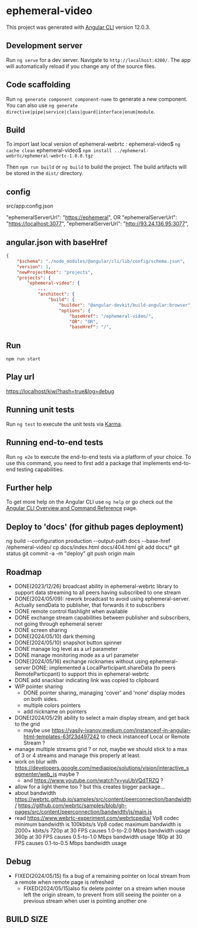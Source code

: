 # ephemeral-video

This project was generated with [Angular CLI](https://github.com/angular/angular-cli) version 12.0.3.

## Development server

Run `ng serve` for a dev server. Navigate to `http://localhost:4200/`. The app will automatically reload if you change any of the source files.

## Code scaffolding

Run `ng generate component component-name` to generate a new component. You can also use `ng generate directive|pipe|service|class|guard|interface|enum|module`.

## Build

To import last local version of ephemeral-webrtc :
ephemeral-video$ `ng cache clean`
ephemeral-video$ `npm install ../ephemeral-webrtc/ephemeral-webrtc-1.0.0.tgz`

Then `npm run build` or `ng build` to build the project. The build artifacts will be stored in the `dist/` directory.

## config

src/app.config.json

"ephemeralServerUrl": "<https://ephemeral>",
OR
"ephemeralServerUrl": "<https://localhost:3077>",
"ephemeralServerUrl": "<http://93.24.136.95:3077>",

## angular.json with baseHref

```json
{
    "$schema": "./node_modules/@angular/cli/lib/config/schema.json",
    "version": 1,
    "newProjectRoot": "projects",
    "projects": {
        "ephemeral-video": {
            ...
            "architect": {
                "build": {
                    "builder": "@angular-devkit/build-angular:browser",
                    "options": {
                        "baseHref": "/ephemeral-video/",
                        "OR": "OR",
                        "baseHref": "/",
```

## Run

`npm run start`

## Play url

<https://localhost/kiwi?hash=true&log=debug>

## Running unit tests

Run `ng test` to execute the unit tests via [Karma](https://karma-runner.github.io).

## Running end-to-end tests

Run `ng e2e` to execute the end-to-end tests via a platform of your choice. To use this command, you need to first add a package that implements end-to-end testing capabilities.

## Further help

To get more help on the Angular CLI use `ng help` or go check out the [Angular CLI Overview and Command Reference](https://angular.io/cli) page.

## Deploy to 'docs' (for github pages deployment)

ng build --configuration production --output-path docs --base-href /ephemeral-video/
cp docs/index.html docs/404.html
git add docs/\*
git status
git commit -a -m "deploy"
git push origin main

## Roadmap

- DONE(2023/12/26) broadcast ability in ephemeral-webrtc library to support data streaming to all peers having subscribed to one stream
- DONE(2024/05/09): rework broadcast to avoid using ephemeral-server. Actually sendData to publisher, that forwards it to subscribers
- DONE remote control flashlight when available
- DONE exchange stream capabilities between publisher and subscribers, not going through ephemeral server
- DONE screen sharing
- DONE(2024/05/10) dark theming
- DONE(2024/05/10) snapshot button spinner
- DONE manage log level as a url parameter
- DONE manage monitoring mode as a url parameter
- DONE(2024/05/16) exchange nicknames without using ephemeral-server
    DONE: implemented a LocalParticipant.shareData (to peers RemoteParticpant) to  support this in ephemeral-webrtc
- DONE add snackbar indicating link was copied to clipboard
- WIP pointer sharing
  - DONE pointer sharing, managing 'cover' and 'none' display modes on both sides.
  - multiple colors pointers
  - add nickname on pointers
- DONE(2024/05/29) ability to select a main display stream, and get back to the grid
  - maybe use <https://vasily-ivanov.medium.com/instanceof-in-angular-html-templates-63f23d497242> to check instanceof Local or Remote Stream ?
- manage multiple streams grid ? or not, maybe we should stick to a max of 3 or 4 streams and manage this properly at least.
- work on blur with <https://developers.google.com/mediapipe/solutions/vision/interactive_segmenter/web_js> maybe ?
  - and <https://www.youtube.com/watch?v=yuUbVQdTRZQ> ?
- allow for a light theme too ? but this creates bigger package...
- about bandwidth <https://webrtc.github.io/samples/src/content/peerconnection/bandwidth/>
  <https://github.com/webrtc/samples/blob/gh-pages/src/content/peerconnection/bandwidth/js/main.js>
- read <https://www.webrtc-experiment.com/webrtcpedia/>
  Vp8 codec minimum bandwidth is 100kbits/s
  Vp8 codec maximum bandwidth is 2000+ kbits/s
      720p at 30 FPS causes 1.0-to-2.0 Mbps bandwidth usage
      360p at 30 FPS causes 0.5-to-1.0 Mbps bandwidth usage
      180p at 30 FPS causes 0.1-to-0.5 Mbps bandwidth usage

## Debug

- FIXED(2024/05/15) fix a bug of a remaining pointer on local stream from a remote when remote page is refreshed
  - FIXED(2024/05/15)also fix delete pointer on a stream when mouse left the origin stream, to prevent from still seeing the pointer on a previous stream when user is pointing another one

## BUILD SIZE
